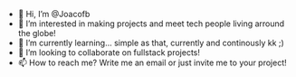- 👋 Hi, I’m @Joacofb
- 👀 I’m interested in making projects and meet tech people living arround the globe!
- 🌱 I’m currently learning... simple as that, currently and continously kk ;)
- 💞️ I’m looking to collaborate on fullstack projects!
- 📫 How to reach me? Write me an email or just invite me to your project!

<!---
Joacofb/Joacofb is a ✨ special ✨ repository because its `README.md` (this file) appears on your GitHub profile.
You can click the Preview link to take a look at your changes.
--->
